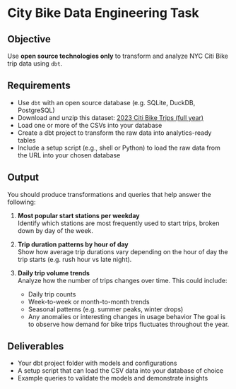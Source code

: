 # City Bike Data Engineering Task

## Objective
Use **open source technologies only** to transform and analyze NYC Citi Bike trip data using `dbt`.

## Requirements
- Use `dbt` with an open source database (e.g. SQLite, DuckDB, PostgreSQL)
- Download and unzip this dataset: [2023 Citi Bike Trips (full year)](https://s3.amazonaws.com/tripdata/2023-citibike-tripdata.zip)
- Load one or more of the CSVs into your database
- Create a dbt project to transform the raw data into analytics-ready tables
- Include a setup script (e.g., shell or Python) to load the raw data from the URL into your chosen database

## Output
You should produce transformations and queries that help answer the following:

1. **Most popular start stations per weekday**  
   Identify which stations are most frequently used to start trips, broken down by day of the week.

2. **Trip duration patterns by hour of day**  
   Show how average trip durations vary depending on the hour of day the trip starts (e.g. rush hour vs late night).

3. **Daily trip volume trends**  
   Analyze how the number of trips changes over time. This could include:
   - Daily trip counts
   - Week-to-week or month-to-month trends
   - Seasonal patterns (e.g. summer peaks, winter drops)
   - Any anomalies or interesting changes in usage behavior
   The goal is to observe how demand for bike trips fluctuates throughout the year.

## Deliverables
- Your dbt project folder with models and configurations
- A setup script that can load the CSV data into your database of choice
- Example queries to validate the models and demonstrate insights
